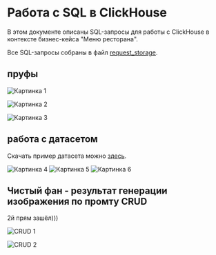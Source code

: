 # Работа с SQL в ClickHouse

В этом документе описаны SQL-запросы для работы с ClickHouse в контексте бизнес-кейса "Меню ресторана". 

 Все SQL-запросы собраны в файл [request_storage](./request_storage).


## пруфы

![Картинка 1](./1.png)

![Картинка 2](./2.png)

![Картинка 3](./3.png)

## работа с датасетом

 Скачать пример датасета можно [здесь](./sample_dataset.tgz).

![Картинка 4](./4.png)
![Картинка 5](./5.png)
![Картинка 6](./6.png)

## Чистый фан - результат генерации изображения по промту CRUD

2й прям зашёл)))

![CRUD 1](./CRUD1.png)

![CRUD 2](./CRUD2.png)

